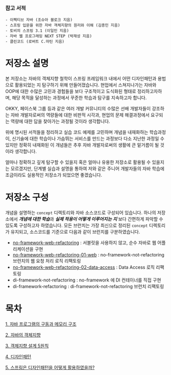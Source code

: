 

### 참고 서적
```
- 이펙티브 자바 (조슈아 블로크 지음)
- 스프링 입문을 위한 자바 객체지향의 원리와 이해 (김종민 지음)
- 토비의 스프링 3.1 (이일민 지음)
- 자바 웹 프로그래밍 NEXT STEP (박재성 지음)
- 클린코드 (로버트 C.마틴 지음)
```

# 저장소 설명  
본 저장소는 자바의 객체지향 철학이 스프링 프레임워크 내에서 어떤 디자인패턴과 용법으로 활용되었는 지 탐구하기 위해 만들어졌습니다.
현업에서 스쳐지나가는 자바와 OOP에 대한 수많은 고민과 경험들을 보다 구조적이고 도식화된 형태로 정리하고자하며, 해당 목적을 달성하는 과정에서 꾸준한 학습과 탐구를 지속하고자 합니다.

OKKY, 페이스북 그룹 등과 같은 여러 개발 커뮤니티의 수많은 선배 개발자들이 강조하는 자바 개발자로써의 역량들에 대한 비판적 시각과,
현업의 문제 해결과정에서 요구되는 역량에 대한 답을 찾아가는 과정될 것이라 생각합니다.

위에 명시된 서적들을 정리하고 실습 코드 예제를 고민하며 개념을 내재화하는 학습과정이, 신기술에 대한 학습이나 가슴뛰는 서비스를 만드는 과정보다 
다소 지난한 과정일 수 있지만 정확히 내재화된 이 개념들은 추후 자바 개발자로써의 생활에 큰 밑거름이 될 것이라 생각합니다. 

얼마나 정확하고 깊게 탐구할 수 있을지 혹은 얼마나 유용한 저장소로 활용될 수 있을지는 모르겠지만, 단계별 실습과 설명을 통하여 저와 같은 주니어 개발자들의 자바 학습에 조금이라도 실용적인 저장소가 되었으면 좋겠습니다.

# 저장소 구성
개념을 설명하는 `concept` 디렉토리와 자바 소스코드로 구성되어 있습니다. 하나의 저장소에서 <i>**개념에 대한 학습**</i>과 <i>**실제 적용이 어떻게 이루어지는 지**</i> 보다 간편하게 파악할 수 있도록 
구성하고자 하였습니다.
모든 브런치는 가장 최신으로 정리된 `concept` 디렉토리가 유지되고, 소스코드를 기준으로 다음과 같이 브런치를 구분하였습니다.
- [no-framework-web-refactoring](https://github.com/e-build/java-oop-to-spring/blob/main/concept/branch_describe/no-framework-not-refactoring.md) : 서블릿을 사용하지 않고, 순수 자바로 웹 어플리케이션을 구현
- [no-framework-web-refactoring-01-web](https://github.com/e-build/java-oop-to-spring/blob/main/concept/branch_describe/no-framework-web-refactoring-01-web.md) : no-framework-not-refactoring 브런치의 웹 요청 처리 로직 리팩토링
- [no-framework-web-refactoring-02-data-access](https://github.com/e-build/java-oop-to-spring/blob/main/concept/branch_describe/no-framework-refactoring-02-data-access.md) : Data Access 로직 리팩토링 
- di-framework-not-refactoring : no-framework 에 DI 컨테이너를 직접 구현 
- di-framework-refactoring : di-framework-not-refactoring 브런치 리팩토링


# 목차
[1. 자바 프로그램의 구동과 메모리 구조](https://github.com/e-build/java-oop-to-spring/blob/main/concept/java-program-running-and-memory-change.md)

[2. 자바의 객체지향](https://github.com/e-build/java-oop-to-spring/blob/main/concept/oop-on-java.md)

[3. 객체지향 설계 5원칙](https://github.com/e-build/java-oop-to-spring/blob/main/concept/oop-5-principle.md)

[4. 디자인패턴](https://github.com/e-build/java-oop-to-spring/blob/main/concept/design-pattern.md)

[5. 스프링은 디자인패턴을 어떻게 활용하였을까?](https://github.com/e-build/java-oop-to-spring/blob/main/concept/how-did-spring-utilize-design-patterns.md)





